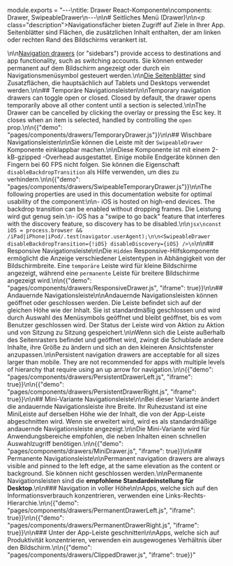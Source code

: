 module.exports = "---\ntitle: Drawer React-Komponente\ncomponents: Drawer, SwipeableDrawer\n---\n\n# Seitliches Menü (Drawer)\n\n<p class=\"description\">Navigationsfächer bieten Zugriff auf Ziele in Ihrer App. Seitenblätter sind Flächen, die zusätzlichen Inhalt enthalten, der am linken oder rechten Rand des Bildschirms verankert ist.</p>\n\n[Navigation drawers](https://material.io/design/components/navigation-drawer.html) (or \"sidebars\") provide access to destinations and app functionality, such as switching accounts. Sie können entweder permanent auf dem Bildschirm angezeigt oder durch ein Navigationsmenüsymbol gesteuert werden.\n\n[Die Seitenblätter](https://material.io/design/components/sheets-side.html) sind Zusatzflächen, die hauptsächlich auf Tablets und Desktops verwendet werden.\n\n## Temporäre Navigationsleisten\n\nTemporary navigation drawers can toggle open or closed. Closed by default, the drawer opens temporarily above all other content until a section is selected.\n\nThe Drawer can be cancelled by clicking the overlay or pressing the Esc key. It closes when an item is selected, handled by controlling the `open` prop.\n\n{{\"demo\": \"pages/components/drawers/TemporaryDrawer.js\"}}\n\n## Wischbare Navigationsleisten\n\nSie können die Leiste mit der `SwipeableDrawer` Komponente einklappbar machen.\n\nDiese Komponente ist mit einem 2-kB-gzipped -Overhead ausgestattet. Einige mobile Endgeräte können den Fingern bei 60 FPS nicht folgen. Sie können die Eigenschaft `disableBackdropTransition` als Hilfe verwenden, um dies zu verhindern.\n\n{{\"demo\": \"pages/components/drawers/SwipeableTemporaryDrawer.js\"}}\n\nThe following properties are used in this documentation website for optimal usability of the component:\n\n- iOS is hosted on high-end devices. The backdrop transition can be enabled without dropping frames. Die Leistung wird gut genug sein.\n- iOS has a \"swipe to go back\" feature that interferes with the discovery feature, so discovery has to be disabled.\n\n```jsx\nconst iOS = process.browser && /iPad|iPhone|iPod/.test(navigator.userAgent);\n\n<SwipeableDrawer disableBackdropTransition={!iOS} disableDiscovery={iOS} />\n```\n\n## Responsive Navigationsleiste\n\nDie `Hidden` Responsive-Hilfskomponente ermöglicht die Anzeige verschiedener Leistentypen in Abhängigkeit von der Bildschirmbreite. Eine `temporäre` Leiste wird für kleine Bildschirme angezeigt, während eine `permanente` Leiste für breitere Bildschirme angezeigt wird.\n\n{{\"demo\": \"pages/components/drawers/ResponsiveDrawer.js\", \"iframe\": true}}\n\n## Andauernde Navigationsleiste\n\nAndauernde Navigationsleisten können geöffnet oder geschlossen werden. Die Leiste befindet sich auf der gleichen Höhe wie der Inhalt. Sie ist standardmäßig geschlossen und wird durch Auswahl des Menüsymbols geöffnet und bleibt geöffnet, bis es vom Benutzer geschlossen wird. Der Status der Leiste wird von Aktion zu Aktion und von Sitzung zu Sitzung gespeichert.\n\nWenn sich die Leiste außerhalb des Seitenrasters befindet und geöffnet wird, zwingt die Schublade andere Inhalte, ihre Größe zu ändern und sich an den kleineren Ansichtsfenster anzupassen.\n\nPersistent navigation drawers are acceptable for all sizes larger than mobile. They are not recommended for apps with multiple levels of hierarchy that require using an up arrow for navigation.\n\n{{\"demo\": \"pages/components/drawers/PersistentDrawerLeft.js\", \"iframe\": true}}\n\n{{\"demo\": \"pages/components/drawers/PersistentDrawerRight.js\", \"iframe\": true}}\n\n## Mini-Variante Navigationsleiste\n\nBei dieser Variante ändert die andauernde Navigationsleiste ihre Breite. Ihr Ruhezustand ist eine MiniLeiste auf derselben Höhe wie der Inhalt, die von der App-Leiste abgeschnitten wird. Wenn sie erweitert wird, wird es als standardmäßige andauernde Navigationsleiste angezeigt.\n\nDie Mini-Variante wird für Anwendungsbereiche empfohlen, die neben Inhalten einen schnellen Auswahlzugriff benötigen.\n\n{{\"demo\": \"pages/components/drawers/MiniDrawer.js\", \"iframe\": true}}\n\n## Permanente Navigationsleiste\n\nPermanent navigation drawers are always visible and pinned to the left edge, at the same elevation as the content or background. Sie können nicht geschlossen werden.\n\nPermanente Navigationsleisten sind die **empfohlene Standardeinstellung für Desktop**.\n\n### Navigation in voller Höhe\n\nApps, welche sich auf den Informationsverbrauch konzentrieren, verwenden eine Links-Rechts-Hierarchie.\n\n{{\"demo\": \"pages/components/drawers/PermanentDrawerLeft.js\", \"iframe\": true}}\n\n{{\"demo\": \"pages/components/drawers/PermanentDrawerRight.js\", \"iframe\": true}}\n\n### Unter der App-Leiste geschnitten\n\nApps, welche sich auf Produktivität konzentrieren, verwenden ein ausgewogenes Verhältnis über den Bildschirm.\n\n{{\"demo\": \"pages/components/drawers/ClippedDrawer.js\", \"iframe\": true}}"